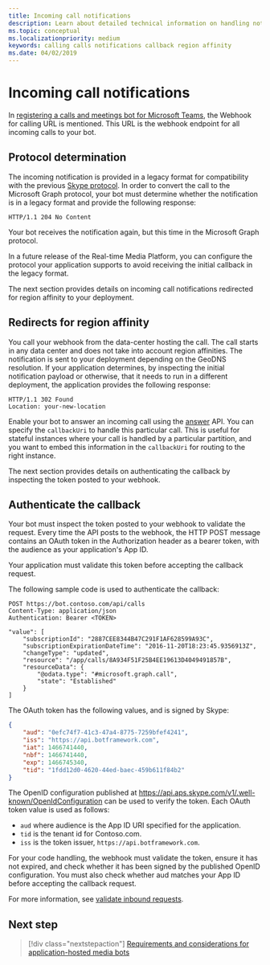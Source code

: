 ```yaml
---
title: Incoming call notifications
description: Learn about detailed technical information on handling notifications from incoming calls, redirecting and authenticating calls using code samples
ms.topic: conceptual
ms.localizationpriority: medium
keywords: calling calls notifications callback region affinity
ms.date: 04/02/2019
---
```


# Incoming call notifications

In [registering a calls and meetings bot for Microsoft Teams](./registering-calling-bot.md#create-new-bot-or-add-calling-capabilities), the Webhook for calling URL is mentioned. This URL is the webhook endpoint for all incoming calls to your bot.

## Protocol determination

The incoming notification is provided in a legacy format for compatibility with the previous [Skype protocol](/azure/bot-service/dotnet/bot-builder-dotnet-real-time-media-concepts?view=azure-bot-service-3.0&preserve-view=true). In order to convert the call to the Microsoft Graph protocol, your bot must determine whether the notification is in a legacy format and provide the following response:

```http
HTTP/1.1 204 No Content
```

Your bot receives the notification again, but this time in the Microsoft Graph protocol.

In a future release of the Real-time Media Platform, you can configure the protocol your application supports to avoid receiving the initial callback in the legacy format.

The next section provides details on incoming call notifications redirected for region affinity to your deployment.

## Redirects for region affinity

You call your webhook from the data-center hosting the call. The call starts in any data center and does not take into account region affinities. The notification is sent to your deployment depending on the GeoDNS resolution. If your application determines, by inspecting the initial notification payload or otherwise, that it needs to run in a different deployment, the application provides the following response:

```http
HTTP/1.1 302 Found
Location: your-new-location
```

Enable your bot to answer an incoming call using the [answer](/graph/api/call-answer?view=graph-rest-1.0&tabs=http&preserve-view=true) API. You can specify the `callbackUri` to handle this particular call. This is useful for stateful instances where your call is handled by a particular partition, and you want to embed this information in the `callbackUri` for routing to the right instance.


The next section provides details on authenticating the callback by inspecting the token posted to your webhook.

## Authenticate the callback

Your bot must inspect the token posted to your webhook to validate the request. Every time the API posts to the webhook, the HTTP POST message contains an OAuth token in the Authorization header as a bearer token, with the audience as your application's App ID.

Your application must validate this token before accepting the callback request.

The following sample code is used to authenticate the callback:

```http
POST https://bot.contoso.com/api/calls
Content-Type: application/json
Authentication: Bearer <TOKEN>

"value": [
    "subscriptionId": "2887CEE8344B47C291F1AF628599A93C",
    "subscriptionExpirationDateTime": "2016-11-20T18:23:45.9356913Z",
    "changeType": "updated",
    "resource": "/app/calls/8A934F51F25B4EE19613D4049491857B",
    "resourceData": {
        "@odata.type": "#microsoft.graph.call",
        "state": "Established"
    }
]
```

The OAuth token has the following values, and is signed by Skype:

```json
{
    "aud": "0efc74f7-41c3-47a4-8775-7259bfef4241",
    "iss": "https://api.botframework.com",
    "iat": 1466741440,
    "nbf": 1466741440,
    "exp": 1466745340,
    "tid": "1fdd12d0-4620-44ed-baec-459b611f84b2"
}
```

The OpenID configuration published at <https://api.aps.skype.com/v1/.well-known/OpenIdConfiguration> can be used to verify the token. Each OAuth token value is used as follows:

* `aud` where audience is the App ID URI specified for the application.
* `tid` is the tenant id for Contoso.com.
* `iss` is the token issuer, `https://api.botframework.com`.

For your code handling, the webhook must validate the token, ensure it has not expired, and check whether it has been signed by the published OpenID configuration. You must also check whether aud matches your App ID before accepting the callback request.

For more information, see [validate inbound requests](https://github.com/microsoftgraph/microsoft-graph-comms-samples/blob/master/Samples/Common/Sample.Common/Authentication/AuthenticationProvider.cs).

## Next step

> [!div class="nextstepaction"]
> [Requirements and considerations for application-hosted media bots](~/bots/calls-and-meetings/requirements-considerations-application-hosted-media-bots.md)
